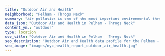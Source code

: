 ```yaml
---
title: "Outdoor Air and Health"
neighborhood: "Pelham - Throgs Neck"
summary: "Air pollution is one of the most important environmental threats to urban populations and while all people are exposed, pollutant emissions, levels of exposure, and population vulnerability vary across neighborhoods. Exposures to common air pollutants have been linked to respiratory and cardiovascular diseases, cancers, and premature deaths."
data_json: "Outdoor Air and Health in Pelham - Throgs Neck"
content_yml: "outdoor"
type: location
seo_title: "Outdoor Air and Health in Pelham - Throgs Neck"
seo_description: "Outdoor Air and Health data profile for the Pelham - Throgs Neck neighborhood of NYC."
seo_image: "images/nyc_health_report_outdoor_air_health.jpg"
---
```

